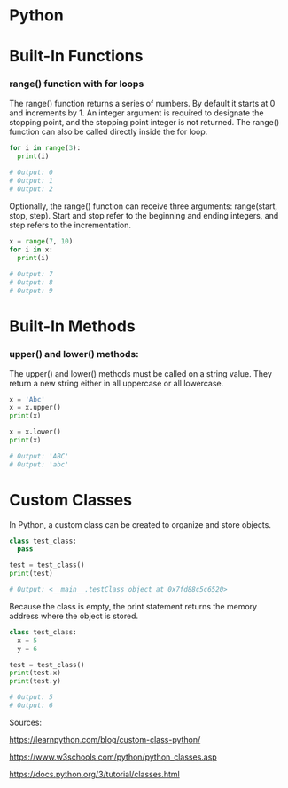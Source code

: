 # Python 



# Built-In Functions

### range() function with for loops

The range() function returns a series of numbers. By default it starts at 0 and increments by 1. An integer argument is required to designate the stopping point, and the stopping point integer is not returned. The range() function can also be called directly inside the for loop.

```py
for i in range(3):
  print(i)
 
# Output: 0
# Output: 1
# Output: 2
```

Optionally, the range() function can receive three arguments: range(start, stop, step). Start and stop refer to the beginning and ending integers, and step refers to the incrementation. 
```py
x = range(7, 10)
for i in x:
  print(i)
 
# Output: 7
# Output: 8
# Output: 9
```
# Built-In Methods

### upper() and lower() methods:

The upper() and lower() methods must be called on a string value. They return a new string either in all uppercase or all lowercase.

```py
x = 'Abc'
x = x.upper()
print(x)

x = x.lower()
print(x)

# Output: 'ABC'
# Output: 'abc'
```
# Custom Classes

In Python, a custom class can be created to organize and store objects.
```py
class test_class:
  pass

test = test_class()
print(test)

# Output: <__main__.testClass object at 0x7fd88c5c6520>
```
Because the class is empty, the print statement returns the memory address where the object is stored. 
```py
class test_class:
  x = 5
  y = 6

test = test_class()
print(test.x)
print(test.y)

# Output: 5
# Output: 6
```
Sources: 

https://learnpython.com/blog/custom-class-python/

https://www.w3schools.com/python/python_classes.asp

https://docs.python.org/3/tutorial/classes.html
